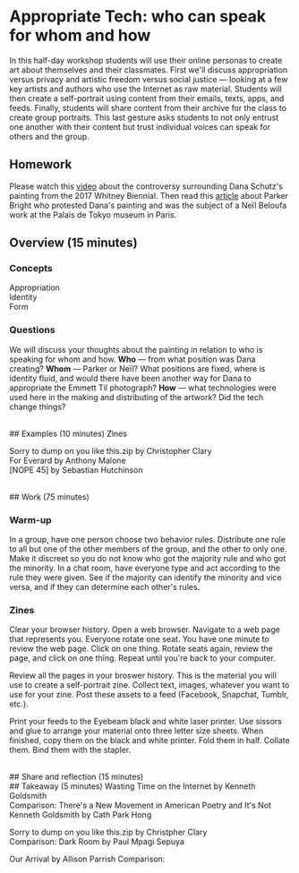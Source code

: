 # Appropriate Tech: who can speak for whom and how

In this half-day workshop students will use their online personas to create art about themselves and their classmates. First we'll discuss appropriation versus privacy and artistic freedom versus social justice — looking at a few key artists and authors who use the Internet as raw material. Students will then create a self-portrait using content from their emails, texts, apps, and feeds. Finally, students will share content from their archive for the class to create group portraits. This last gesture asks students to not only entrust one another with their content but trust individual voices can speak for others and the group. 

## Homework 
Please watch this [video](https://video.vice.com/en_us/embed/58dabbab91d237b4148aa34f) about the controversy surrounding Dana Schutz's painting from the 2017 Whitney Biennial. Then read this [article](https://news.artnet.com/art-world/parker-bright-paris-protest-1227947) about Parker Bright who protested Dana's painting and was the subject of a Neïl Beloufa work at the Palais de Tokyo museum in Paris.
<br>
## Overview (15 minutes)

### Concepts <br>
Appropriation <br>
Identity <br>
Form

### Questions <br>
We will discuss your thoughts about the painting in relation to who is speaking for whom and how. <b>Who</b> — from what position was Dana creating? <b>Whom</b> — Parker or Neïl? What positions are fixed, where is identity fluid, and would there have been another way for Dana to appropriate the Emmett Til photograph? <b>How</b> — what technologies were used here in the making and distributing of the artwork? Did the tech change things?  

<br>
## Examples (10 minutes)
Zines

Sorry to dump on you like this.zip by Christopher Clary <br>
For Everard by Anthony Malone <br>
[NOPE 45] by Sebastian Hutchinson

<br>
## Work (75 minutes)

### Warm-up<br>
In a group, have one person choose two behavior rules. Distribute one rule to all but one of the other members of the group, and the other to only one. Make it discreet so you do not know who got the majority rule and who got the minority. In a chat room, have everyone type and act according to the rule they were given. See if the majority can identify the minority and vice versa, and if they can determine each other's rules.


### Zines<br>
Clear your browser history. Open a web browser. Navigate to a web page that represents you. Everyone rotate one seat. You have one minute to review the web page. Click on one thing. Rotate seats again, review the page, and click on one thing. Repeat until you're back to your computer.

Review all the pages in your broswer history. This is the material you will use to create a self-portrait zine. Collect text, images, whatever you want to use for your zine. Post these assets to a feed (Facebook, Snapchat, Tumblr, etc.). 

Print your feeds to the Eyebeam black and white laser printer. Use sissors and glue to arrange your material onto three letter size sheets. When finished, copy them on the black and white printer. Fold them in half. Collate them. Bind them with the stapler.

<br>
## Share and reflection (15 minutes)

<br>
## Takeaway (5 minutes)
Wasting Time on the Internet by Kenneth Goldsmith <br>
Comparison: There's a New Movement in American Poetry and It's Not Kenneth Goldsmith by Cath Park Hong

Sorry to dump on you like this.zip by Christpher Clary <br>
Comparison: Dark Room by Paul Mpagi Sepuya

Our Arrival by Allison Parrish
Comparison: 


